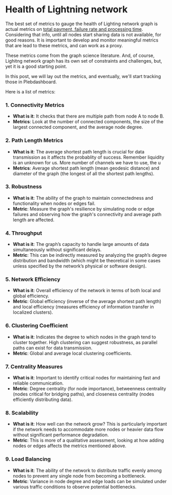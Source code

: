 
#  Health of Lightning network

The best set of metrics to gauge the health of Lighting network graph is actual metrics on [total payment, failure rate and processing time](https://docs.google.com/spreadsheets/d/1N6pCpZLaz-_lRV5K2WmqYq-NFaxfbdB_6aKsiAuEt84/edit?usp=sharing). Considering that info, until all nodes start sharing data is not available, for good reasons. It is important to develop and monitor meaningful metrics that are lead to these metrics, and can work as a proxy.

These metrics come from the graph science literature. And, of course, Lighitng network graph has its own set of constraints and challenges, but, yet it is a good starting point.

In this post, we will lay out the metrics, and eventually, we'll start tracking those in Plebdashboard.

Here is a list of metrics:

### 1. Connectivity Metrics

-   **What is it**:  It checks that there are multiple path from node A to node B.
-   **Metrics**: Look at the number of connected components, the size of the largest connected component, and the average node degree.

### 2. Path Length Metrics

-   **What is it**: The average shortest path length is crucial for data transmission as it affects the probablity of success. Remember liquidity is an unknown for us. More number of channels we have to use, the u
-   **Metrics**: Average shortest path length (mean geodesic distance) and diameter of the graph (the longest of all the shortest path lengths).

### 3. Robustness

-   **What is it**: The ability of the graph to maintain connectedness and functionality when nodes or edges fail.
-   **Metric**: Measure the graph's resilience by simulating node or edge failures and observing how the graph's connectivity and average path length are affected.

### 4. **Throughput**

-   **What is it**: The graph’s capacity to handle large amounts of data simultaneously without significant delays.
-   **Metric**: This can be indirectly measured by analyzing the graph’s degree distribution and bandwidth (which might be theoretical in some cases unless specified by the network’s physical or software design).

### 5. **Network Efficiency**

-   **What is it**: Overall efficiency of the network in terms of both local and global efficiency.
-   **Metric**: Global efficiency (inverse of the average shortest path length) and local efficiency (measures efficiency of information transfer in localized clusters).

### 6. **Clustering Coefficient**

-   **What is it**: Indicates the degree to which nodes in the graph tend to cluster together. High clustering can suggest robustness, as parallel paths can exist for data transmission.
-   **Metric**: Global and average local clustering coefficients.

### 7. **Centrality Measures**

-   **What is it**: Important to identify critical nodes for maintaining fast and reliable communication.
-   **Metric**: Degree centrality (for node importance), betweenness centrality (nodes critical for bridging paths), and closeness centrality (nodes efficiently distributing data).

### 8. **Scalability**

-   **What is it**: How well can the network grow? This is particularly important if the network needs to accommodate more nodes or heavier data flow without significant performance degradation.
-   **Metric**: This is more of a qualitative assessment, looking at how adding nodes or edges affects the metrics mentioned above.

### 9. **Load Balancing**

-   **What is it**: The ability of the network to distribute traffic evenly among nodes to prevent any single node from becoming a bottleneck.
-   **Metric**: Variance in node degree and edge loads can be simulated under various traffic conditions to observe potential bottlenecks.



<!--stackedit_data:
eyJoaXN0b3J5IjpbLTE5NTU0MTMzMTgsMTEyNjY3NDMzNCw2OD
c4ODMyMDksLTgxNjg4MjY5NiwtMTg1MjQwMDU5OCwtMjAwNDE2
NDE5OCwxNDcyNDc1Mzk3XX0=
-->